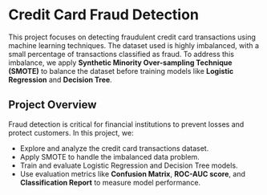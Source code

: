# Credit Card Fraud Detection

This project focuses on detecting fraudulent credit card transactions using machine learning techniques. The dataset used is highly imbalanced, with a small percentage of transactions classified as fraud. To address this imbalance, we apply **Synthetic Minority Over-sampling Technique (SMOTE)** to balance the dataset before training models like **Logistic Regression** and **Decision Tree**.

## Project Overview

Fraud detection is critical for financial institutions to prevent losses and protect customers. In this project, we:

- Explore and analyze the credit card transactions dataset.
- Apply SMOTE to handle the imbalanced data problem.
- Train and evaluate Logistic Regression and Decision Tree models.
- Use evaluation metrics like **Confusion Matrix**, **ROC-AUC score**, and **Classification Report** to measure model performance.
